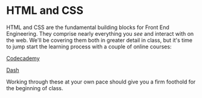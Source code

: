 # HTML and CSS

HTML and CSS are the fundamental building blocks for Front End Engineering. They comprise nearly everything you *see* and interact with on the web. We'll be covering them both in greater detail in class, but it's time to jump start the learning process with a couple of online courses:

[Codecademy](https://www.codecademy.com/learn/web)

[Dash](https://dash.generalassemb.ly/)

Working through these at your own pace should give you a firm foothold for the beginning of class.
